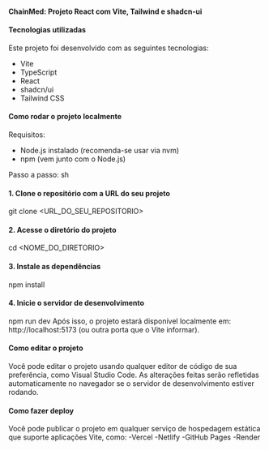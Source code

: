 #### ChainMed: Projeto React com Vite, Tailwind e shadcn-ui

#### Tecnologias utilizadas
Este projeto foi desenvolvido com as seguintes tecnologias:
- Vite
- TypeScript
- React
- shadcn/ui
- Tailwind CSS

#### Como rodar o projeto localmente
Requisitos:
- Node.js instalado (recomenda-se usar via nvm)
- npm (vem junto com o Node.js)

Passo a passo:
sh
#### 1. Clone o repositório com a URL do seu projeto
git clone <URL_DO_SEU_REPOSITORIO>
#### 2. Acesse o diretório do projeto
cd <NOME_DO_DIRETORIO>
#### 3. Instale as dependências
npm install
#### 4. Inicie o servidor de desenvolvimento
npm run dev
Após isso, o projeto estará disponível localmente em: http://localhost:5173 (ou outra porta que o Vite informar).

#### Como editar o projeto
Você pode editar o projeto usando qualquer editor de código de sua preferência, como Visual Studio Code.
As alterações feitas serão refletidas automaticamente no navegador se o servidor de desenvolvimento estiver rodando.

#### Como fazer deploy
Você pode publicar o projeto em qualquer serviço de hospedagem estática que suporte aplicações Vite, como:
-Vercel
-Netlify
-GitHub Pages
-Render


